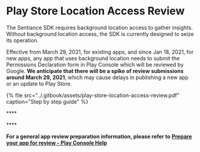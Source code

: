 # Play Store Location Access Review

The Sentiance SDK requires background location access to gather insights. Without background location access, the SDK is currently designed to seize its operation.

  
Effective from March 29, 2021, for existing apps, and since Jan 18, 2021, for new apps, any app that uses background location needs to submit the Permissions Declaration form in Play Console which will be reviewed by Google. **We anticipate that there will be a spike of review submissions around March 29, 2021**, which may cause delays in publishing a new app or an update to Play Store.

{% file src="../.gitbook/assets/play-store-location-access-review.pdf" caption="Step by step guide" %}

\*\*\*\*

\*\*\*\*

**For a general app review preparation information, please refer to** [**Prepare your app for review - Play Console Help**](https://support.google.com/googleplay/android-developer/answer/9859455?hl=en)





